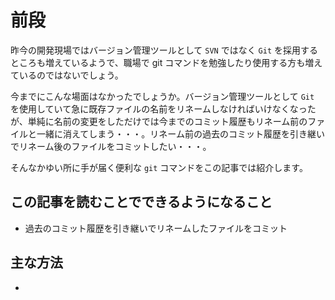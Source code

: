 # 前段

昨今の開発現場ではバージョン管理ツールとして `SVN` ではなく `Git` を採用するところも増えているようで、職場で git コマンドを勉強したり使用する方も増えているのではないでしょう。

今までにこんな場面はなかったでしょうか。バージョン管理ツールとして `Git` を使用していて急に既存ファイルの名前をリネームしなければいけなくなったが、単純に名前の変更をしただけでは今までのコミット履歴もリネーム前のファイルと一緒に消えてしまう・・・。リネーム前の過去のコミット履歴を引き継いでリネーム後のファイルをコミットしたい・・・。

そんなかゆい所に手が届く便利な `git` コマンドをこの記事では紹介します。

## この記事を読むことでできるようになること

- 過去のコミット履歴を引き継いでリネームしたファイルをコミット

## 主な方法

-
